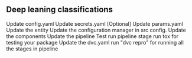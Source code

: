 ## Deep leaning classifications

Update config.yaml
Update secrets.yaml [Optional]
Update params.yaml
Update the entity
Update the configuration manager in src config.
Update the components
Update the pipeline
Test run pipeline stage
run tox for testing your package
Update the dvc.yaml
run "dvc repro" for running all the stages in pipeline



